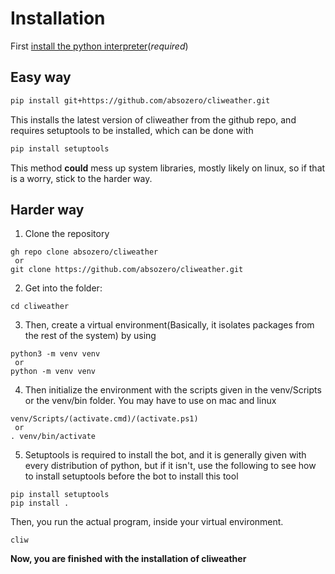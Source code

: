 # Installation
First [install the python interpreter](https://docs.python.org/3/using/index.html)(*required*)

## Easy way
```bash
pip install git+https://github.com/absozero/cliweather.git
```
This installs the latest version of cliweather from the github repo, and requires setuptools to be installed, which can be done with
```bash
pip install setuptools
```
This method **could** mess up system libraries, mostly likely on linux, so if that is a worry, stick to the harder way.

## Harder way
1. Clone the repository
```bash,editable
gh repo clone absozero/cliweather
 or
git clone https://github.com/absozero/cliweather.git
```
2. Get into the folder:
```bash,editable
cd cliweather
```

3. Then, create a virtual environment(Basically, it isolates packages from the rest of the system) by using
```bash,editable
python3 -m venv venv
 or
python -m venv venv
```
4. Then initialize the environment with the scripts given in the venv/Scripts or the venv/bin folder. You may have to use on mac and linux
```bash,editable
venv/Scripts/(activate.cmd)/(activate.ps1)
 or
. venv/bin/activate
```
5. Setuptools is required to install the bot, and it is generally given with every distribution of python, but if it isn't, use the following to see how to install setuptools before the bot to install this tool
```bash,editable
pip install setuptools
pip install .
```

Then, you run the actual program, inside your virtual environment.
```bash,editable
cliw
```

**Now, you are finished with the installation of cliweather**
